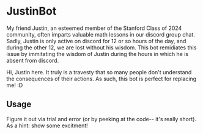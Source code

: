 # JustinBot

My friend Justin, an esteemed member of the Stanford Class of 2024 community, often imparts valuable math lessons in our discord group chat.
Sadly, Justin is only active on discord for 12 or so hours of the day, and during the other 12, we are lost without his wisdom. This bot
remidiates this issue by immitating the wisdom of Justin during the hours in which he is absent from discord.

Hi, Justin here. It truly is a travesty that so many people don't understand the consequences of their actions. As such, this bot is perfect for replacing me! :D

## Usage

Figure it out via trial and error (or by peeking at the code-- it's really short). As a hint: show some excitment!
